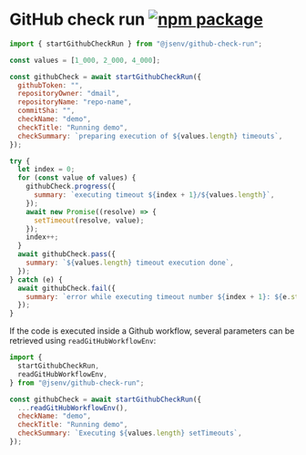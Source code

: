 # GitHub check run [![npm package](https://img.shields.io/npm/v/@jsenv/github-check-run.svg?logo=npm&label=package)](https://www.npmjs.com/package/@jsenv/github-check-run)

```js
import { startGithubCheckRun } from "@jsenv/github-check-run";

const values = [1_000, 2_000, 4_000];

const githubCheck = await startGithubCheckRun({
  githubToken: "",
  repositoryOwner: "dmail",
  repositoryName: "repo-name",
  commitSha: "",
  checkName: "demo",
  checkTitle: "Running demo",
  checkSummary: `preparing execution of ${values.length} timeouts`,
});

try {
  let index = 0;
  for (const value of values) {
    githubCheck.progress({
      summary: `executing timeout ${index + 1}/${values.length}`,
    });
    await new Promise((resolve) => {
      setTimeout(resolve, value);
    });
    index++;
  }
  await githubCheck.pass({
    summary: `${values.length} timeout execution done`,
  });
} catch (e) {
  await githubCheck.fail({
    summary: `error while executing timeout number ${index + 1}: ${e.stack}`,
  });
}
```

If the code is executed inside a Github workflow, several parameters can be retrieved using `readGitHubWorkflowEnv`:

```js
import {
  startGithubCheckRun,
  readGitHubWorkflowEnv,
} from "@jsenv/github-check-run";

const githubCheck = await startGithubCheckRun({
  ...readGitHubWorkflowEnv(),
  checkName: "demo",
  checkTitle: "Running demo",
  checkSummary: `Executing ${values.length} setTimeouts`,
});
```
